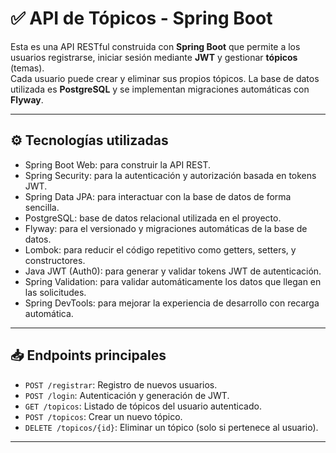 # ✅ API de Tópicos - Spring Boot

Esta es una API RESTful construida con **Spring Boot** que permite a los usuarios registrarse, iniciar sesión mediante **JWT** y gestionar **tópicos** (temas).  
Cada usuario puede crear y eliminar sus propios tópicos. La base de datos utilizada es **PostgreSQL** y se implementan migraciones automáticas con **Flyway**.

---

## ⚙️ Tecnologías utilizadas

- Spring Boot Web: para construir la API REST.
- Spring Security: para la autenticación y autorización basada en tokens JWT.
- Spring Data JPA: para interactuar con la base de datos de forma sencilla.
- PostgreSQL: base de datos relacional utilizada en el proyecto.
- Flyway: para el versionado y migraciones automáticas de la base de datos.
- Lombok: para reducir el código repetitivo como getters, setters, y constructores.
- Java JWT (Auth0): para generar y validar tokens JWT de autenticación.
- Spring Validation: para validar automáticamente los datos que llegan en las solicitudes.
- Spring DevTools: para mejorar la experiencia de desarrollo con recarga automática.


---

## 📥 Endpoints principales

- `POST /registrar`: Registro de nuevos usuarios.
- `POST /login`: Autenticación y generación de JWT.
- `GET /topicos`: Listado de tópicos del usuario autenticado.
- `POST /topicos`: Crear un nuevo tópico.
- `DELETE /topicos/{id}`: Eliminar un tópico (solo si pertenece al usuario).

---
